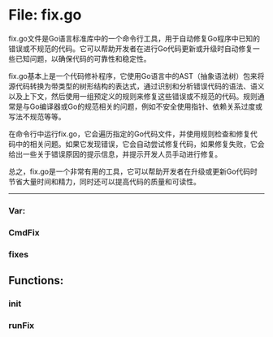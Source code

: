 # File: fix.go

fix.go文件是Go语言标准库中的一个命令行工具，用于自动修复Go程序中已知的错误或不规范的代码。它可以帮助开发者在进行Go代码更新或升级时自动修复一些已知问题，以确保代码的可靠性和稳定性。

fix.go基本上是一个代码修补程序，它使用Go语言中的AST（抽象语法树）包来将源代码转换为带类型的树形结构的表达式，通过识别和分析错误代码的语法、语义以及上下文，然后使用一组预定义的规则来修复这些错误或不规范的代码。规则通常是与Go编译器或Go的规范相关的问题，例如不安全使用指针、依赖关系过度或写法不规范等等。

在命令行中运行fix.go，它会遍历指定的Go代码文件，并使用规则检查和修复代码中的相关问题。如果它发现错误，它会自动尝试修复代码，如果修复失败，它会给出一些关于错误原因的提示信息，并提示开发人员手动进行修复。

总之，fix.go是一个非常有用的工具，它可以帮助开发者在升级或更新Go代码时节省大量时间和精力，同时还可以提高代码的质量和可读性。




---

### Var:

### CmdFix





### fixes





## Functions:

### init





### runFix





